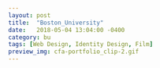 ```yaml
---
layout: post
title:  "Boston_University"
date:   2018-05-04 13:04:00 -0400
category: bu
tags: [Web Design, Identity Design, Film]
preview_img: cfa-portfolio_clip-2.gif
---
```

